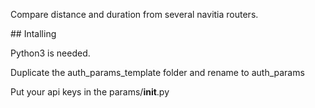 Compare distance and duration from several navitia routers.

## Intalling

Python3 is needed.

Duplicate the auth_params_template folder and rename to auth_params

Put your api keys in the params/__init__.py
